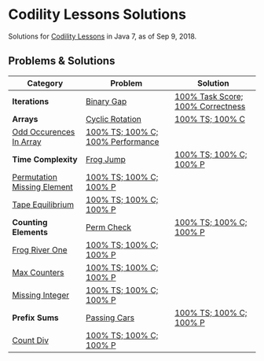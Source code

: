 # Codility Lessons Solutions
Solutions for [Codility Lessons](https://app.codility.com/programmers/lessons/) in Java 7, as of Sep 9, 2018.


## Problems & Solutions
Category | Problem | Solution
-------- | ------- | --------
**Iterations** | [Binary Gap][01-01] | [100% Task Score; 100% Correctness][01-01-solution]
**Arrays** | [Cyclic Rotation][02-01] | [100% TS; 100% C][02-01-solution]
| [Odd Occurences In Array][02-02] | [100% TS; 100% C; 100% Performance][02-02-solution]
**Time Complexity** | [Frog Jump][03-01] | [100% TS; 100% C; 100% P][03-01-solution]
| [Permutation Missing Element][03-02] | [100% TS; 100% C; 100% P][03-02-solution]
| [Tape Equilibrium][03-03] | [100% TS; 100% C; 100% P][03-03-solution]
**Counting Elements** | [Perm Check][04-01] | [100% TS; 100% C; 100% P][04-01-solution]
 | [Frog River One][04-02] | [100% TS; 100% C; 100% P][04-02-solution]
 | [Max Counters][04-03] | [100% TS; 100% C; 100% P][04-03-solution]
| [Missing Integer][04-04] | [100% TS; 100% C; 100% P][04-04-solution]
**Prefix Sums** | [Passing Cars][05-01] | [100% TS; 100% C; 100% P][05-01-solution]
 | [Count Div][05-02] | [100% TS; 100% C; 100% P][05-02-solution]


[01-01]:https://app.codility.com/programmers/lessons/1-iterations/binary_gap/
[01-01-solution]:01-Iterations/BinaryGap.java

[02-01]:https://app.codility.com/programmers/lessons/2-arrays/cyclic_rotation/
[02-01-solution]:02-Arrays/CyclicRotation.java
[02-02]:https://app.codility.com/programmers/lessons/2-arrays/odd_occurrences_in_array/
[02-02-solution]:02-Arrays/OddOccurencesInArray.java

[03-01]:https://app.codility.com/programmers/lessons/3-time_complexity/frog_jmp/
[03-01-solution]:03-Time-Complexity/FrogJmp.java
[03-02]:https://app.codility.com/programmers/lessons/3-time_complexity/perm_missing_elem/
[03-02-solution]:03-Time-Complexity/PermMissingElem.java
[03-03]:https://app.codility.com/programmers/lessons/3-time_complexity/tape_equilibrium/
[03-03-solution]:03-Time-Complexity/TapeEquilibrium.java

[04-01]:https://app.codility.com/programmers/lessons/4-counting_elements/perm_check/
[04-01-solution]:04-Counting-Elements/PermCheck.java
[04-02]:https://app.codility.com/programmers/lessons/4-counting_elements/frog_river_one/
[04-02-solution]:04-Counting-Elements/FrogRiverOne.java
[04-03]:https://app.codility.com/programmers/lessons/4-counting_elements/max_counters/
[04-03-solution]:04-Counting-Elements/MaxCounters.java
[04-04]:https://app.codility.com/programmers/lessons/4-counting_elements/missing_integer/
[04-04-solution]:04-Counting-Elements/MissingInteger.java

[05-01]:https://app.codility.com/programmers/lessons/5-prefix_sums/passing_cars/
[05-01-solution]:05-Prefix-Sums/PassingCars.java
[05-02]:https://app.codility.com/programmers/lessons/5-prefix_sums/count_div/
[05-02-solution]:05-Prefix-Sums/CountDiv.java
